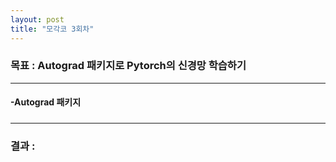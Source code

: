 ```yaml
---
layout: post
title: "모각코 3회차"
---
```

### 목표 : Autograd 패키지로 Pytorch의 신경망 학습하기

- - -
#### -Autograd 패키지
#####
- - -

### 결과 : 